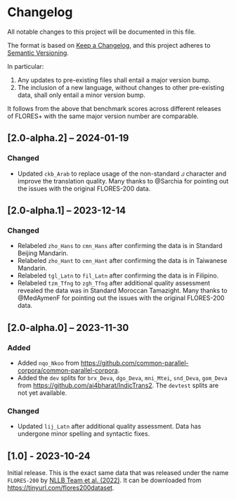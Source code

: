 # Changelog

All notable changes to this project will be documented in this file.

The format is based on [Keep a Changelog](https://keepachangelog.com/en/1.1.0/), and this project adheres to [Semantic Versioning](https://semver.org/spec/v2.0.0.html).

In particular:

1. Any updates to pre-existing files shall entail a major version bump.
2. The inclusion of a new language, without changes to other pre-existing data, shall only entail a minor version bump.

It follows from the above that benchmark scores across different releases of FLORES+ with the same major version number are comparable.

## [2.0-alpha.2] – 2024-01-19

### Changed

- Updated `ckb_Arab` to replace usage of the non-standard `ك` character and improve the translation quality. Many thanks to @Sarchia for pointing out the issues with the original FLORES-200 data.

## [2.0-alpha.1] – 2023-12-14

### Changed

- Relabeled `zho_Hans` to `cmn_Hans` after confirming the data is in Standard Beijing Mandarin.
- Relabeled `zho_Hant` to `cmn_Hant` after confirming the data is in Taiwanese Mandarin.
- Relabeled `tgl_Latn` to `fil_Latn` after confirming the data is in Filipino.
- Relabeled `tzm_Tfng` to `zgh_Tfng` after additional quality assessment revealed the data was in Standard Moroccan Tamazight. Many thanks to @MedAymenF for pointing out the issues with the original FLORES-200 data.

## [2.0-alpha.0] – 2023-11-30

### Added

- Added `nqo_Nkoo` from <https://github.com/common-parallel-corpora/common-parallel-corpora>.
- Added the `dev` splits for `brx_Deva`, `dgo_Deva`, `mni_Mtei`, `snd_Deva`, `gom_Deva` from <https://github.com/ai4bharat/IndicTrans2>. The `devtest` splits are not yet available.

### Changed

- Updated `lij_Latn` after additional quality assessment. Data has undergone minor spelling and syntactic fixes.

## [1.0] - 2023-10-24

Initial release. This is the exact same data that was released under the name `FLORES-200` by [NLLB Team et al. (2022)](https://arxiv.org/abs/2207.04672). It can be downloaded from <https://tinyurl.com/flores200dataset>.